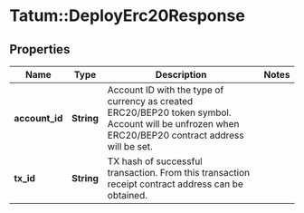 # Tatum::DeployErc20Response

## Properties
Name | Type | Description | Notes
------------ | ------------- | ------------- | -------------
**account_id** | **String** | Account ID with the type of currency as created ERC20/BEP20 token symbol. Account will be unfrozen when ERC20/BEP20 contract address will be set. | 
**tx_id** | **String** | TX hash of successful transaction. From this transaction receipt contract address can be obtained. | 

